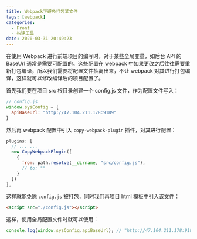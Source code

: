 ```yaml
---
title: Webpack下避免打包某文件
tags: [webpack]
categories:
  - Front
  - 构建工具
date: 2020-03-31 20:49:23
---
```


在使用 Webpack 进行前端项目的编写时，对于某些全局变量，如后台 API 的 BaseUrl 通常是需要可配置的。这些配置在 webpack 中如果更改之后往往需要重新打包编译，所以我们需要将配置文件抽离出来，不让 webpack 对其进行打包编译，这样就可以修改编译后的项目配置了。

首先我们要在项目 src 根目录创建一个 config.js 文件，作为配置文件写入：

```js
// config.js
window.sysConfig = {
  apiBaseUrl: "http://47.104.211.178:9189"
}
```

然后再 webpack 配置中引入 `copy-webpack-plugin` 插件，对其进行配置：

```js
plugins: [
  // ... ...
  new CopyWebpackPlugin([
    {
      from: path.resolve(__dirname, "src/config.js"),
      // to: ""
    }
  ])
],
```

这样就能免除 `config.js` 被打包，同时我们再项目 html 模板中引入该文件：

```html
<script src="./config.js"></script>
```

这样，使用全局配置文件时就可以使用：

```js
console.log(window.sysConfig.apiBaseUrl); // "http://47.104.211.178:9189"
```